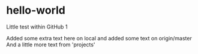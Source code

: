 # hello-world
Little test within GitHub
1

Added some extra text here on local and added some text on origin/master
And a little more text from 'projects'
